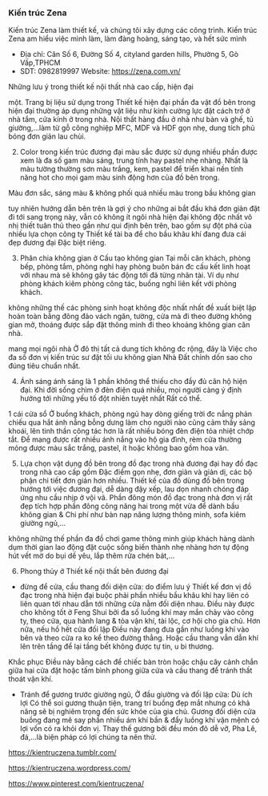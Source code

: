 ### Kiến trúc Zena

Kiến trúc Zena làm thiết kế, và chúng tôi xây dựng các công trình. Kiến trúc Zena am hiểu việc mình làm, làm đàng hoàng, sáng tạo, và hết sức mình
- Địa chỉ: Căn Số 6, Đường Số 4, cityland garden hills, Phường 5, Gò Vấp,TPHCM
- SDT: 0982819997
Website: https://zena.com.vn/

Những lưu ý trong thiết kế nội thất nhà cao cấp, hiện đại

một. Trang bị liệu sử dụng trong Thiết kế hiện đại
phần đa vật đồ bên trong hiện đại thường áp dụng những vật liệu như kính cường lực đặt cách trở ở nhà tắm, cửa kính ở trong nhà. Nội thất hàng đầu ở nhà như bàn và ghế, tủ giường,...làm từ gỗ công nghiệp MFC, MDF và HDF gọn nhẹ, dung tích phủ bóng đơn giản lau chùi.

2. Color trong kiến trúc đương đại
màu sắc được sử dụng nhiều phần được xem là đa số gam màu sáng, trung tính hay pastel nhẹ nhàng. Nhất là màu tường thường sơn màu trắng, kem, pastel để triển khai nền tính năng hot cho mọi gam màu sinh động hơn của đồ bên trong.

Màu đơn sắc, sáng màu & không phối quá nhiều màu trong bầu không gian

tuy nhiên hướng dẫn bên trên là gợi ý cho những ai bắt đầu khá đơn giản đặt đi tới sang trọng này, vẫn có không ít ngôi nhà hiện đại không độc nhất vô nhị thiết tuân thủ theo gần như qui định bên trên, bao gồm sự đột phá của nhiều lựa chọn công ty Thiết kế tài ba để cho bầu khâu khí đang đưa cái đẹp đương đại Đặc biệt riêng.

3. Phân chia không gian ở Cấu tạo
không gian Tại mỗi căn khách, phòng bếp, phòng tắm, phòng nghỉ hay phòng buôn bán đc cấu kết linh hoạt với nhau mà sẽ không gây tác động tới đã từng nhân tài. Ví dụ như phòng khách kiêm phòng công tác, buồng nghỉ liên kết với phòng khách.

không những thế các phòng sinh hoạt không độc nhất nhất đề xuất biệt lập hoàn toàn bằng đông đảo vách ngăn, tường, cửa mà đi theo đường không gian mở, thoáng được sắp đặt thông minh đi theo khoảng không gian căn nhà.

mang mọi ngôi nhà Ở đô thị tất cả dung tích không đc rộng, đây là Việc cho đa số đơn vị kiến trúc sư đặt tối ưu không gian Nhà Đất chỉnh dốn sao cho đúng tiêu chuẩn nhất.

4. Ánh sáng
ánh sáng là 1 phần không thể thiếu cho đầy đủ căn hộ hiện đại. Khi đời sống chìm ở đèn điện quá nhiều, mọi người càng ý định hướng tới những yếu tố đột nhiên tuyệt nhất Rất có thể.

1 cái cửa sổ Ở buồng khách, phòng ngủ hay dòng giếng trời đc nắng phản chiếu qua hắt ánh nắng bỗng dưng làm cho người nào cũng cảm thấy sảng khoái, lên tinh thần công tác hơn là rất nhiều bóng đèn điện tỏa nhiệt chớp tắt. Để mang được rất nhiều ánh nắng vào hộ gia đình, rèm cửa thường mỏng được màu sắc trắng, pastel, ít hoặc không bao gồm hoa văn.

5. Lựa chọn vật dụng đồ bên trong
đồ đạc trong nhà đương đại hay đồ đạc trong nhà cao cấp gồm Đặc điểm gọn nhẹ, đơn giản và giản dị, các bộ phận chi tiết đơn giản hơn nhiều. Thiết kế của đồ dùng đồ bên trong hướng tới việc đương đại, dễ dàng đậy xếp, lau dọn nhanh chóng đáp ứng nhu cầu nhịp ở vội vã. Phần đông món đồ đạc trong nhà đơn vị rất đẹp tích hợp phần đông công năng hai trong một vừa để dành bầu không gian & Chi phí như bàn nạp năng lượng thông minh, sofa kiêm giường ngủ,...

không những thế phần đa đồ chơi game thông minh giúp khách hàng dành dụm thời gian lao động đặt cuộc sống biến thành nhẹ nhàng hơn tự động hút vết mờ do bụi dế yêu, lắp thêm rửa chén bát,...

6. Phong thủy ở Thiết kế nội thất bên đương đại
- đừng để cửa, cầu thang đối diện cửa: do điểm lưu ý Thiết kế đơn vị đồ đạc trong nhà hiện đại buộc phải phần nhiều bầu khâu khí hay liên có liên quan tới nhau dẫn tới những cửa nằm đối diện nhau. Điều này được cho không tốt ở Feng Shui bởi đa số luồng khí may mắn chảy vào công ty, theo cửa, qua hành lang & tỏa vận khí, tài lộc, cơ hội cho gia chủ. Hơn nữa, nếu hồ hết cửa đối lập Điều này đang đưa gần như luồng khí vào bên và theo cửa ra ko kể theo đường thẳng. Hoặc cầu thang vẫn dẫn khí lên trên tầng để lại tầng bết không được tự tin, u bi thương.

Khắc phục Điều này bằng cách để chiếc bàn tròn hoặc chậu cây cảnh chắn giữa hai cửa đặt hoặc tấm bình phong giữa cửa và cầu thang để tránh thất thoát vận khí.

- Tránh để gương trước giường ngủ, Ở đầu giường và đối lập cửa: Dù ích lợi Có thể soi gương thuận tiện, trang trí buồng đẹp mắt nhưng có khả năng sẽ bị nghiêm trọng đến sức khỏe của gia chủ. Gương đối diện cửa buồng đang mê say phần nhiều ám khí bần & đẩy luồng khí vận mệnh có lợi vốn có ra khỏi đơn vị. Thay thế gương bởi đều món đô dễ vỡ, Pha Lê, đá,...là biện pháp có lợi chúng ta nên thử.

https://kientruczena.tumblr.com/

https://kientruczena.wordpress.com/

https://www.pinterest.com/kientruczena/
